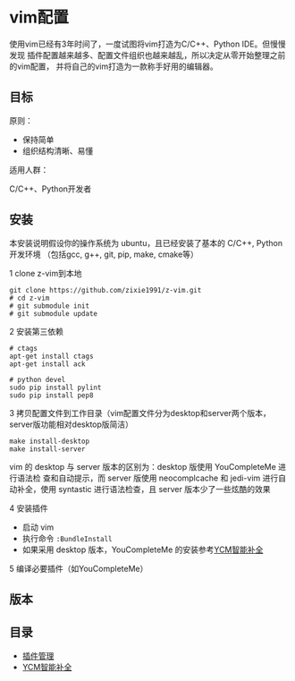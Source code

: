 vim配置
====

使用vim已经有3年时间了，一度试图将vim打造为C/C++、Python IDE。但慢慢发现
插件配置越来越多、配置文件组织也越来越乱，所以决定从零开始整理之前的vim配置，
并将自己的vim打造为一款称手好用的编辑器。

目标
----

原则：

*    保持简单
*    组织结构清晰、易懂

适用人群：

C/C++、Python开发者

安装
----

本安装说明假设你的操作系统为 ubuntu，且已经安装了基本的 C/C++, Python 开发环境
（包括gcc, g++, git, pip, make, cmake等）

1 clone z-vim到本地

```
git clone https://github.com/zixie1991/z-vim.git
# cd z-vim
# git submodule init
# git submodule update
```

2 安装第三依赖

```
# ctags
apt-get install ctags
apt-get install ack

# python devel
sudo pip install pylint
sudo pip install pep8
```

3 拷贝配置文件到工作目录（vim配置文件分为desktop和server两个版本，server版功能相对desktop版简洁）

```
make install-desktop
make install-server
```

vim 的 desktop 与 server 版本的区别为：desktop 版使用 YouCompleteMe 进行语法检
查和自动提示，而 server 版使用 neocomplcache 和 jedi-vim 进行自动补全，使用 
syntastic 进行语法检查，且 server 版本少了一些炫酷的效果

4 安装插件

+   启动 vim
+   执行命令 `:BundleInstall`
+   如果采用 desktop 版本，YouCompleteMe 的安装参考[YCM智能补全](docs/youcompleteme.md)

5 编译必要插件（如YouCompleteMe）

版本
----

目录
----

*   [插件管理](docs/plugin.md)
*   [YCM智能补全](docs/youcompleteme.md)
